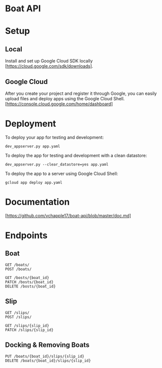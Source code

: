 # Boat API

# Setup

## Local

Install and set up Google Cloud SDK locally [https://cloud.google.com/sdk/downloads]. 

## Google Cloud

After you create your project and register it through Google, you can easily upload files and deploy apps using the Google Cloud Shell.[https://console.cloud.google.com/home/dashboard]

# Deployment
To deploy your app for testing and development:

```
dev_appserver.py app.yaml
```

To deploy the app for testing and development with a clean datastore:

```
dev_appserver.py --clear_datastore=yes app.yaml
```

To deploy the app to a server using Google Cloud Shell:
```
gcloud app deploy app.yaml
```

# Documentation

[https://github.com/vchapple17/boat-api/blob/master/doc.md]

# Endpoints

## Boat

```
GET /boats/
POST /boats/

GET /bosts/{boat_id}
PATCH /bosts/{boat_id}
DELETE /bosts/{boat_id}
```

## Slip

```
GET /slips/
POST /slips/

GET /slips/{slip_id}
PATCH /slips/{slip_id}
```

## Docking & Removing Boats

```
PUT /boats/{boat_id}/slips/{slip_id}
DELETE /boats/{boat_id}/slips/{slip_id}
```
